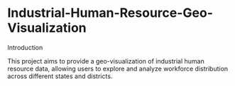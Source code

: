 # Industrial-Human-Resource-Geo-Visualization

Introduction

This project aims to provide a geo-visualization of industrial human resource data, allowing users to explore and analyze workforce distribution across different states and districts.

